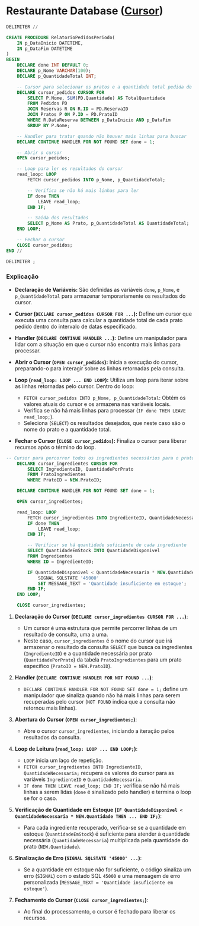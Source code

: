 # Restaurante Database ([Cursor](https://github.com/pinhers/SQL-Restaurante/blob/main/SQL/create-Cursor.sql))

```sql
DELIMITER //

CREATE PROCEDURE RelatorioPedidosPeriodo(
    IN p_DataInicio DATETIME,
    IN p_DataFim DATETIME
)
BEGIN
    DECLARE done INT DEFAULT 0;
    DECLARE p_Nome VARCHAR(100);
    DECLARE p_QuantidadeTotal INT;

    -- Cursor para selecionar os pratos e a quantidade total pedida de cada um
    DECLARE cursor_pedidos CURSOR FOR
        SELECT P.Nome, SUM(PD.Quantidade) AS TotalQuantidade
        FROM Pedidos PD
        JOIN Reservas R ON R.ID = PD.ReservaID
        JOIN Pratos P ON P.ID = PD.PratoID
        WHERE R.DataReserva BETWEEN p_DataInicio AND p_DataFim
        GROUP BY P.Nome;

    -- Handler para tratar quando não houver mais linhas para buscar
    DECLARE CONTINUE HANDLER FOR NOT FOUND SET done = 1;

    -- Abrir o cursor
    OPEN cursor_pedidos;

    -- Loop para ler os resultados do cursor
    read_loop: LOOP
        FETCH cursor_pedidos INTO p_Nome, p_QuantidadeTotal;

        -- Verifica se não há mais linhas para ler
        IF done THEN
            LEAVE read_loop;
        END IF;

        -- Saída dos resultados
        SELECT p_Nome AS Prato, p_QuantidadeTotal AS QuantidadeTotal;
    END LOOP;

    -- Fechar o cursor
    CLOSE cursor_pedidos;
END //

DELIMITER ;
```

### Explicação

- **Declaração de Variáveis:** São definidas as variáveis `done`, `p_Nome`, e `p_QuantidadeTotal` para armazenar temporariamente os resultados do cursor.
  
- **Cursor (`DECLARE cursor_pedidos CURSOR FOR ...`):** Define um cursor que executa uma consulta para calcular a quantidade total de cada prato pedido dentro do intervalo de datas especificado.

- **Handler (`DECLARE CONTINUE HANDLER ...`):** Define um manipulador para lidar com a situação em que o cursor não encontra mais linhas para processar.

- **Abrir o Cursor (`OPEN cursor_pedidos`):** Inicia a execução do cursor, preparando-o para interagir sobre as linhas retornadas pela consulta.

- **Loop (`read_loop: LOOP ... END LOOP`):** Utiliza um loop para iterar sobre as linhas retornadas pelo cursor. Dentro do loop:
  - `FETCH cursor_pedidos INTO p_Nome, p_QuantidadeTotal`: Obtém os valores atuais do cursor e os armazena nas variáveis locais.
  - Verifica se não há mais linhas para processar (`IF done THEN LEAVE read_loop;`).
  - Seleciona (`SELECT`) os resultados desejados, que neste caso são o nome do prato e a quantidade total.

- **Fechar o Cursor (`CLOSE cursor_pedidos`):** Finaliza o cursor para liberar recursos após o término do loop.

```sql
-- Cursor para percorrer todos os ingredientes necessários para o prato
    DECLARE cursor_ingredientes CURSOR FOR
        SELECT IngredienteID, QuantidadePorPrato
        FROM PratoIngredientes
        WHERE PratoID = NEW.PratoID;

    DECLARE CONTINUE HANDLER FOR NOT FOUND SET done = 1;

    OPEN cursor_ingredientes;

    read_loop: LOOP
        FETCH cursor_ingredientes INTO IngredienteID, QuantidadeNecessaria;
        IF done THEN
            LEAVE read_loop;
        END IF;

        -- Verificar se há quantidade suficiente de cada ingrediente
        SELECT QuantidadeEmStock INTO QuantidadeDisponivel
        FROM Ingredientes
        WHERE ID = IngredienteID;

        IF QuantidadeDisponivel < QuantidadeNecessaria * NEW.Quantidade THEN
            SIGNAL SQLSTATE '45000'
            SET MESSAGE_TEXT = 'Quantidade insuficiente em estoque';
        END IF;
    END LOOP;

    CLOSE cursor_ingredientes;
```
1. **Declaração do Cursor (`DECLARE cursor_ingredientes CURSOR FOR ...`)**:
   - Um cursor é uma estrutura que permite percorrer linhas de um resultado de consulta, uma a uma.
   - Neste caso, `cursor_ingredientes` é o nome do cursor que irá armazenar o resultado da consulta `SELECT` que busca os ingredientes (`IngredienteID`) e a quantidade necessária por prato (`QuantidadePorPrato`) da tabela `PratoIngredientes` para um prato específico (`PratoID = NEW.PratoID`).

2. **Handler (`DECLARE CONTINUE HANDLER FOR NOT FOUND ...`)**:
   - `DECLARE CONTINUE HANDLER FOR NOT FOUND SET done = 1;` define um manipulador que sinaliza quando não há mais linhas para serem recuperadas pelo cursor (`NOT FOUND` indica que a consulta não retornou mais linhas).

3. **Abertura do Cursor (`OPEN cursor_ingredientes;`)**:
   - Abre o cursor `cursor_ingredientes`, iniciando a iteração pelos resultados da consulta.

4. **Loop de Leitura (`read_loop: LOOP ... END LOOP;`)**:
   - `LOOP` inicia um laço de repetição.
   - `FETCH cursor_ingredientes INTO IngredienteID, QuantidadeNecessaria;` recupera os valores do cursor para as variáveis `IngredienteID` e `QuantidadeNecessaria`.
   - `IF done THEN LEAVE read_loop; END IF;` verifica se não há mais linhas a serem lidas (`done` é sinalizado pelo handler) e termina o loop se for o caso.

5. **Verificação de Quantidade em Estoque (`IF QuantidadeDisponivel < QuantidadeNecessaria * NEW.Quantidade THEN ... END IF;`)**:
   - Para cada ingrediente recuperado, verifica-se se a quantidade em estoque (`QuantidadeEmStock`) é suficiente para atender à quantidade necessária (`QuantidadeNecessaria`) multiplicada pela quantidade do prato (`NEW.Quantidade`).

6. **Sinalização de Erro (`SIGNAL SQLSTATE '45000' ...`)**:
   - Se a quantidade em estoque não for suficiente, o código sinaliza um erro (`SIGNAL`) com o estado SQL `45000` e uma mensagem de erro personalizada (`MESSAGE_TEXT = 'Quantidade insuficiente em estoque'`).

7. **Fechamento do Cursor (`CLOSE cursor_ingredientes;`)**:
   - Ao final do processamento, o cursor é fechado para liberar os recursos.
